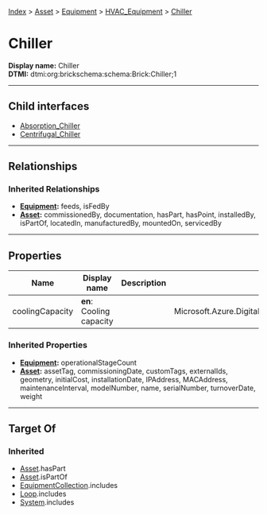 [Index](../../../../Index.md) > [Asset](../../../Asset.md) > [Equipment](../../Equipment.md) > [HVAC_Equipment](../HVAC_Equipment.md) > [Chiller](#)
# Chiller

**Display name:** Chiller<br />
**DTMI:** dtmi:org:brickschema:schema:Brick:Chiller;1

---

## Child interfaces
* [Absorption_Chiller](Absorption_Chiller.md)
* [Centrifugal_Chiller](Centrifugal_Chiller.md)

---

## Relationships

### Inherited Relationships
* **[Equipment](../../Equipment.md):** feeds, isFedBy
* **[Asset](../../../Asset.md):** commissionedBy, documentation, hasPart, hasPoint, installedBy, isPartOf, locatedIn, manufacturedBy, mountedOn, servicedBy

---

## Properties

|Name|Display name|Description|Schema|Writable|
|-|-|-|-|-|
|coolingCapacity|**en**: Cooling capacity||Microsoft.Azure.DigitalTwins.Parser.Models.DTObjectInfo|True|
### Inherited Properties
* **[Equipment](../../Equipment.md):** operationalStageCount
* **[Asset](../../../Asset.md):** assetTag, commissioningDate, customTags, externalIds, geometry, initialCost, installationDate, IPAddress, MACAddress, maintenanceInterval, modelNumber, name, serialNumber, turnoverDate, weight

---

## Target Of
### Inherited
* [Asset](../../../Asset.md).hasPart
* [Asset](../../../Asset.md).isPartOf
* [EquipmentCollection](../../../../Collection/EquipmentCollection.md).includes
* [Loop](../../../../Collection/Loop/Loop.md).includes
* [System](../../../../Collection/System/System.md).includes
